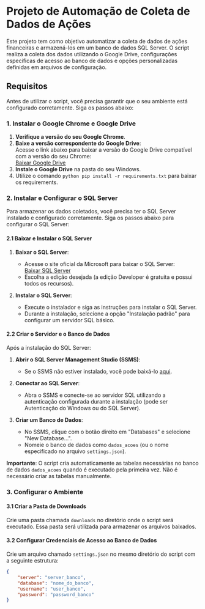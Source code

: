 # Projeto de Automação de Coleta de Dados de Ações

Este projeto tem como objetivo automatizar a coleta de dados de ações financeiras e armazená-los em um banco de dados SQL Server. O script realiza a coleta dos dados utilizando o Google Drive, configurações específicas de acesso ao banco de dados e opções personalizadas definidas em arquivos de configuração.

## Requisitos

Antes de utilizar o script, você precisa garantir que o seu ambiente está configurado corretamente. Siga os passos abaixo:

### 1. Instalar o Google Chrome e Google Drive

1. **Verifique a versão do seu Google Chrome**.
2. **Baixe a versão correspondente do Google Drive**:  
   Acesse o link abaixo para baixar a versão do Google Drive compatível com a versão do seu Chrome:  
   [Baixar Google Drive](https://googlechromelabs.github.io/chrome-for-testing/)
3. **Instale o Google Drive** na pasta do seu Windows.
4. Utilize o comando ```python pip install -r requirements.txt``` para baixar os requirements.


### 2. Instalar e Configurar o SQL Server

Para armazenar os dados coletados, você precisa ter o SQL Server instalado e configurado corretamente. Siga os passos abaixo para configurar o SQL Server:

#### 2.1 Baixar e Instalar o SQL Server

1. **Baixar o SQL Server**:
   - Acesse o site oficial da Microsoft para baixar o SQL Server:  
     [Baixar SQL Server](https://www.microsoft.com/pt-br/sql-server/sql-server-downloads)
   - Escolha a edição desejada (a edição Developer é gratuita e possui todos os recursos).

2. **Instalar o SQL Server**:
   - Execute o instalador e siga as instruções para instalar o SQL Server.
   - Durante a instalação, selecione a opção "Instalação padrão" para configurar um servidor SQL básico.

#### 2.2 Criar o Servidor e o Banco de Dados

Após a instalação do SQL Server:

1. **Abrir o SQL Server Management Studio (SSMS)**:
   - Se o SSMS não estiver instalado, você pode baixá-lo [aqui](https://docs.microsoft.com/pt-br/sql/ssms/download-sql-server-management-studio-ssms).

2. **Conectar ao SQL Server**:
   - Abra o SSMS e conecte-se ao servidor SQL utilizando a autenticação configurada durante a instalação (pode ser Autenticação do Windows ou do SQL Server).

3. **Criar um Banco de Dados**:
   - No SSMS, clique com o botão direito em "Databases" e selecione "New Database...".
   - Nomeie o banco de dados como `dados_acoes` (ou o nome especificado no arquivo `settings.json`).

**Importante**: O script cria automaticamente as tabelas necessárias no banco de dados `dados_acoes` quando é executado pela primeira vez. Não é necessário criar as tabelas manualmente.

### 3. Configurar o Ambiente

#### 3.1 Criar a Pasta de Downloads

Crie uma pasta chamada `downloads` no diretório onde o script será executado. Essa pasta será utilizada para armazenar os arquivos baixados.

#### 3.2 Configurar Credenciais de Acesso ao Banco de Dados

Crie um arquivo chamado `settings.json` no mesmo diretório do script com a seguinte estrutura:

```json
{
    "server": "server_banco",
    "database": "nome_do_banco",
    "username": "user_banco",
    "password": "password_banco"
}
```
